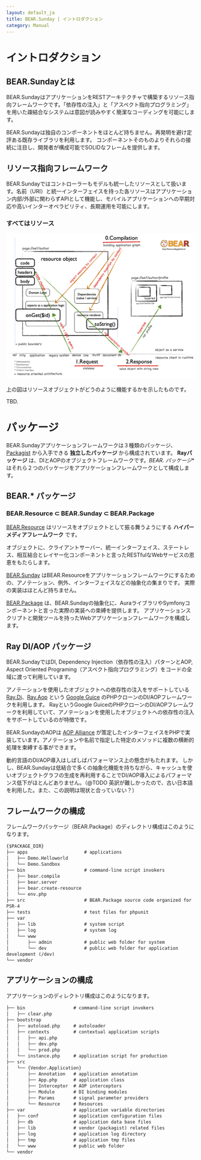 ```yaml
---
layout: default_ja
title: BEAR.Sunday | イントロダクション
category: Manual
---
```


# イントロダクション

## BEAR.Sundayとは

BEAR.SundayはアプリケーションをRESTアーキテクチャで構築するリソース指向フレームワークです。「依存性の注入」と「アスペクト指向プログラミング」を用いた疎結合なシステムは意図が読みやすく簡潔なコーディングを可能にします。

BEAR.Sundayは独自のコンポーネントをほとんど持ちません。再発明を避け定評ある既存ライブラリを利用します。 コンポーネントそのものよりそれらの接続に注目し、開発者が構成可能でSOLIDなフレームを提供します。

## リソース指向フレームワーク

BEAR.Sundayではコントローラーもモデルも統一したリソースとして扱います。名前（URI）と統一インターフェイスを持った各リソースはアプリケーション内部/外部に関わらずAPIとして機能し、モバイルアプリケーションへの早期対応や高いインターオペラビリティ、長期運用を可能にします。

### すべてはリソース

<img src="/images/screen/diagram.png" style="max-width: 100%;height: auto;"/>

上の図はリソースオブジェクトがどうのように機能するかを示したものです。

TBD.

# パッケージ

BEAR.Sundayアプリケーションフレームワークは３種類のパッケージ、[Packagist](https://packagist.org/) から入手できる **独立したパッケージ** から構成されています。
**Rayパッケージ** は、DIとAOPのオブジェクトフレームワークです。**BEAR.* パッケージ** はそれら２つのパッケージをアプリケーションフレームワークとして構成します。

## BEAR.* パッケージ

### BEAR.Resource ⊂ BEAR.Sunday ⊂ BEAR.Package

[BEAR.Resource](https://github.com/koriym/BEAR.Resource) はリソースをオブジェクトとして振る舞うようにする **ハイパーメディアフレームワーク** です。

オブジェクトに、クライアントサーバー、統一インターフェイス、ステートレス、相互結合とレイヤー化コンポーネントと言ったRESTfulなWebサービスの恩恵をもたらします。

[BEAR.Sunday](https://github.com/koriym/BEAR.Sunday) はBEAR.Resourceをアプリケーションフレームワークにするための、アノテーション、例外、インターフェイスなどの抽象化の集まりです。
実際の実装はほとんど持ちません。

[BEAR.Package](https://github.com/koriym/BEAR.Package) は、BEAR.Sundayの抽象化に、AuraライブラリやSymfonyコンポーネントと言った実際の実装への束縛を提供します。
アプリケーションスクリプトと開発ツールを持ったWebアプリケーションフレームワークを構成します。

## Ray DI/AOP パッケージ

BEAR.SundayではDI, Dependency Injection（依存性の注入）パターンとAOP, Aspect Oriented Programing（アスペクト指向プログラミング）をコードの全域に渡って利用しています。

アノテーションを使用したオブジェクトへの依存性の注入をサポートしている [Ray.Di](https://github.com/koriym/Ray.Di)、[Ray.Aop](https://github.com/koriym/Ray.Aop) という [Google Guice](http://en.wikipedia.org/wiki/Google_Guice) のPHPクローンのDI/AOPフレームワークを利用します。
RayというGoogle GuiceのPHPクローンのDI/AOPフレームワークを利用していて、アノテーションを使用したオブジェクトへの依存性の注入 をサポートしているのが特徴です。 

BEAR.SundayのAOPは [AOP Alliance](http://aopalliance.sourceforge.net/) が策定したインターフェイスをPHPで実装しています。アノテーションや名前で指定した特定のメソッドに複数の横断的処理を束縛する事ができます。

動的言語のDI/AOP導入はしばしばパフォーマンス上の懸念がもたれます。
しかし、BEAR.Sundayは低結合で多くの抽象化機能を持ちながら、キャッシュを使いオブジェクトグラフの生成を再利用することでDI/AOP導入によるパフォーマンス低下がほとんどありません。（@TODO 英訳が難しかったので、古い日本語を利用した。また、この説明は現状と合っていない？）

## フレームワークの構成

フレームワークパッケージ（BEAR.Package）のディレクトリ構成はこのようになります。

```
{$PACKAGE_DIR}
├── apps                     # applications
│   ├── Demo.Helloworld
│   └── Demo.Sandbox
├── bin                      # command-line script invokers
│   ├── bear.compile
│   ├── bear.server
│   ├── bear.create-resource
│   └── env.php
├── src                      # BEAR.Package source code organized for PSR-4
├── tests                    # test files for phpunit
├── var
│   ├── lib                  # system script
│   ├── log                  # system log
│   └── www
│       ├── admin            # public web folder for system
│       └── dev              # public web folder for application development (/dev)
└── vendor
```

## アプリケーションの構成

アプリケーションのディレクトリ構成はこのようになります。

```
├── bin                  # command-line script invokers
│   ├── clear.php
├── bootstrap
│   ├── autoload.php     # autoloader
│   ├── contexts         # contextual application scripts
│   │   ├── api.php
│   │   ├── dev.php
│   │   └── prod.php
│   └── instance.php     # application script for production
├── src
│   └── {Vendor.Application}
│       ├── Annotation   # application annotation
│       ├── App.php      # application class
│       ├── Interceptor  # AOP interceptors
│       ├── Module       # DI binding modules
│       ├── Params       # signal parameter providers
│       └── Resource     # Resources
├── var                  # application variable directories
│   ├── conf             # application configuration files
│   ├── db               # application data base files
│   ├── lib              # vendor (packagist) related files
│   ├── log              # application log directory
│   ├── tmp              # application tmp files
│   └── www              # public web folder
└── vendor
```
